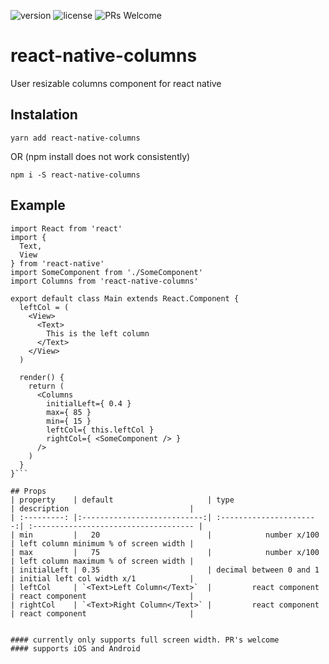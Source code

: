 ![version](https://img.shields.io/badge/version-1.0.2-green.svg)
![license](https://img.shields.io/github/license/mashape/apistatus.svg)
![PRs Welcome](https://img.shields.io/badge/PRs-welcome-green.svg)

# react-native-columns
User resizable columns component for react native

## Instalation
```
yarn add react-native-columns
```

OR (npm install does not work consistently)

```
npm i -S react-native-columns
```

## Example
```
import React from 'react'
import {
  Text,
  View
} from 'react-native'
import SomeComponent from './SomeComponent'
import Columns from 'react-native-columns'

export default class Main extends React.Component {
  leftCol = (
    <View>
      <Text>
        This is the left column
      </Text>
    </View>
  )

  render() {
    return (
      <Columns
        initialLeft={ 0.4 }
        max={ 85 }
        min={ 15 }
        leftCol={ this.leftCol }
        rightCol={ <SomeComponent /> }
      />
    )
  }
}```

## Props
| property    | default                     | type                    | description                           |
| :---------: |:---------------------------:| :----------------------:| :------------------------------------ |
| min         |   20                        |            number x/100 | left column minimum % of screen width |
| max         |   75                        |            number x/100 | left column maximum % of screen width |
| initialLeft | 0.35                        | decimal between 0 and 1 | initial left col width x/1            |
| leftCol     | `<Text>Left Column</Text>`  |         react component | react component                       |
| rightCol    | `<Text>Right Column</Text>` |         react component | react component                       |


#### currently only supports full screen width. PR's welcome
#### supports iOS and Android
